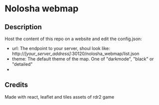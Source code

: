 # Nolosha webmap

## Description
Host the content of this repo on a website and edit the config.json:
- url: The endpoint to your server, shoul look like: http://*[your_server_address]*:30120/nolosha_webmap/list.json
- theme: The default theme of the map. One of "darkmode", "black" or "detailed"
- 
## Credits
Made with react, leaflet and tiles assets of rdr2 game
